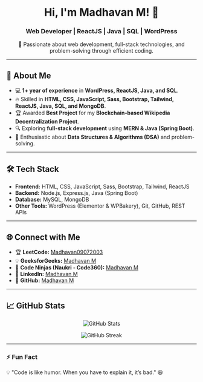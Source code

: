 <h1 align="center">Hi, I'm Madhavan M! 👋</h1>
<h3 align="center">Web Developer | ReactJS | Java | SQL | WordPress</h3>

<p align="center">
🌟 Passionate about web development, full-stack technologies, and problem-solving through efficient coding.
</p>

---

## 🚀 About Me  
- 💻 **1+ year of experience** in **WordPress, ReactJS, Java, and SQL**.  
- 🔥 Skilled in **HTML, CSS, JavaScript, Sass, Bootstrap, Tailwind, ReactJS, Java, SQL, and MongoDB**.  
- 🏆 Awarded **Best Project** for my **Blockchain-based Wikipedia Decentralization Project**.  
- 🔍 Exploring **full-stack development** using **MERN & Java (Spring Boot)**.  
- 🎯 Enthusiastic about **Data Structures & Algorithms (DSA)** and problem-solving.  

---

## 🛠️ Tech Stack  
- **Frontend:** HTML, CSS, JavaScript, Sass, Bootstrap, Tailwind, ReactJS  
- **Backend:** Node.js, Express.js, Java (Spring Boot)  
- **Database:** MySQL, MongoDB  
- **Other Tools:** WordPress (Elementor & WPBakery), Git, GitHub, REST APIs  

---

## 🌐 Connect with Me  
- 🏆 **LeetCode:** [Madhavan09072003](https://leetcode.com/u/Madhavan09072003/)  
- 💡 **GeeksforGeeks:** [Madhavan M](https://www.geeksforgeeks.org/user/madhavan06qdl/)  
- 🚀 **Code Ninjas (Naukri - Code360):** [Madhavan M](https://www.naukri.com/code360/profile/f6a34031-d660-4793-908d-517310126a69)  
- 💼 **LinkedIn:** [Madhavan M](your-linkedin-profile-url)  
- 🔗 **GitHub:** [Madhavan M](https://github.com/Madhavan09072003)  

---

## 📈 GitHub Stats  
<p align="center">
  <img src="https://github-readme-stats.vercel.app/api?username=Madhavan09072003&show_icons=true&theme=radical" alt="GitHub Stats" />
</p>

<p align="center">
  <img src="https://github-readme-streak-stats.herokuapp.com/?user=Madhavan09072003&theme=radical" alt="GitHub Streak" />
</p>

---

### ⚡ Fun Fact  
💡 "Code is like humor. When you have to explain it, it’s bad." 😆  

